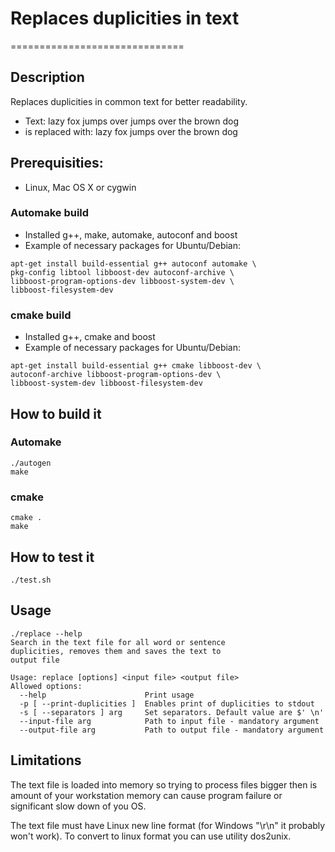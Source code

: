 # Replaces duplicities in text
==============================

## Description
Replaces duplicities in common text for better readability.
- Text: lazy fox jumps over jumps over the brown dog
- is replaced with: lazy fox jumps over the brown dog

## Prerequisities:
- Linux, Mac OS X or cygwin

### Automake build
- Installed g++, make, automake, autoconf and boost
- Example of necessary packages for Ubuntu/Debian:
```
apt-get install build-essential g++ autoconf automake \
pkg-config libtool libboost-dev autoconf-archive \
libboost-program-options-dev libboost-system-dev \
libboost-filesystem-dev
```

### cmake build
- Installed g++, cmake and boost
- Example of necessary packages for Ubuntu/Debian:
```
apt-get install build-essential g++ cmake libboost-dev \
autoconf-archive libboost-program-options-dev \
libboost-system-dev libboost-filesystem-dev
```

## How to build it

### Automake
```
./autogen
make
```

### cmake
```
cmake .
make
```

## How to test it
```
./test.sh
```

## Usage
```
./replace --help
Search in the text file for all word or sentence
duplicities, removes them and saves the text to
output file

Usage: replace [options] <input file> <output file>
Allowed options:
  --help                      Print usage
  -p [ --print-duplicities ]  Enables print of duplicities to stdout
  -s [ --separators ] arg     Set separators. Default value are $' \n'
  --input-file arg            Path to input file - mandatory argument
  --output-file arg           Path to output file - mandatory argument
```

## Limitations
The text file is loaded into memory so trying to process files bigger then is amount of your workstation memory can cause program failure or significant slow down of you OS.

The text file must have Linux new line format (for Windows "\r\n" it probably won't work). To convert to linux format you can use utility dos2unix.
